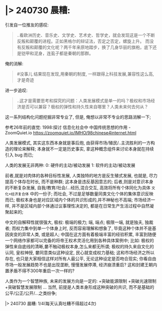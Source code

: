 # |> 240730 晨糟:

引发自一位推友的感叹:

> ..看欧洲历史、音乐史、文学史、艺术史、哲学史，就会发现这是一个不断反叛和颠覆的进程。正如黑格尔的辩证法，否定之否定，螺旋上升。
> 而没有反叛和颠覆的文化呢？两千年来原地踏步，换了几身华丽的旗袍，底下还是铠甲和泥身，连虱子都是秦朝的那群。

俺的消解:
> #没事儿
结果现在发现,用秦朝的制度, 一样跟得上科技发展,兼容性这么高,
才是奇迹

进一步追叹:

> ..这才是需要思考和探究的问题：人类发展模式是单一的吗？极权和市场经济是否可以兼容？极权的弹性和持久性来自哪里？人类未来何去何从？

这一系列结构化问题挖掘非常专业了, 
但是, 俺想以非常不专业的思路消解一下;

参考26年前的直觉:
1998:探讨 信息化社会中 中国传统思想的作用 - ZoomQuiet.io
https://zoomquiet.io/IMHO/98chinese4internet.html

人类发展模式, 其实这东西本身就是事后炮, 
由获得市场/殖民/..主流胜利的一方构造的理论来解释;
本身就不一定是历史事实, 拿这种概念组件来讨论本身就在持续引入 bug 而已;

人类的发展无非两种:
0: 硬件的主动/被动发展
1: 软件的主动/被动发展

前者,就是对肉体的各种目标性发展, 人类独特的地方是反生殖式发展,
也就是, 尽力提高个体存在时长, 而不是种群; 这本身是违反基因意志的;
后者,则是对意识本身的不断复杂发展, 自我/教育/社会/...经历,混合交互,
高效将所有个体同化为具体 `文化+经济复合体` 中的一份子;
而社会, 不过是足够数量同类文化个体的集体意识反映而已;
极权本身也是对应区域内个体的共识形成的,并不神秘也不高端;
市场经济一样, 并不是区域内部个体通过议事理性决定的,
都是在日常生产生活过程中自然凝聚起来的;

中文的自解释性就很强大,
极权: 极端的极力; 端, 端点; 极限一端, 就是独夫, 独裁者;
而权力集中到单一个体身上时,
反而容易理解和想象了, 毕竟这种个体并不是基因突变的异常人类, 或是超人;
中国在这方面有着极端丰富的经验积累,
丰富到随便一个网络作家都可以完备的将帝王权术灵活化用到各种具体案例中;
比如:
极权的弹性来自底线的清晰,嘦不触动极权本身,怎么来都无所谓;
极权的持久来自文化的认同, 皇权神授, 
嘦同意类似这种设定, 民心就变成权力基础;
这和市场经济之所以存在, 也只是大家相信这样对所有人最公平,
无论这种设定是否吻合现实;
你看自由市场一般发展趋势不也是出现垄断, 慢慢发展停滞, 经济崩溃重启?
这和封建王朝内置矛盾不得不300年重启一次一样的?

人类作为一个智慧种族, 未来的发展方向是一定的:
+突破能源限制
+突破光速限制
+突破智慧发展限制
...
当然, 前提是人类本身形成这种突破的共识, 
而不是基础的公平/公正/公开/...之类纷争;

|> 240730 晨糟:
1/4(每天认真吐糟不得超过4次)











